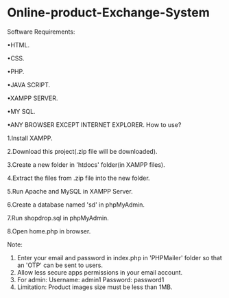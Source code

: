 # Online-product-Exchange-System

Software Requirements:

•HTML.

•CSS.

•PHP.

•JAVA SCRIPT.

•XAMPP SERVER.

•MY SQL.

•ANY BROWSER EXCEPT INTERNET EXPLORER.
How to use?

1.Install XAMPP.

2.Download this project(.zip file will be downloaded).

3.Create a new folder in 'htdocs' folder(in XAMPP files).

4.Extract the files from .zip file into the new folder.

5.Run Apache and MySQL in XAMPP Server.

6.Create a database named 'sd' in phpMyAdmin.

7.Run shopdrop.sql in phpMyAdmin.

8.Open home.php in browser.

Note:
1. Enter your email and password in index.php in 'PHPMailer' folder so that an 'OTP' can be sent to users.
2. Allow less secure apps permissions in your email account.
3. For admin: 
              Username: admin1
              Password: password1
4. Limitation: Product images size must be less than 1MB.

